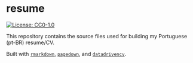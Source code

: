 
<!-- README.md is generated from README.Rmd. Please edit that file -->

# resume

<!-- badges: start -->

[![License:
CC0-1.0](https://img.shields.io/badge/License-CC0_1.0-lightgrey.svg)](http://creativecommons.org/publicdomain/zero/1.0/)
<!-- badges: end -->

This repository contains the source files used for building my
Portuguese (pt-BR) resume/CV.

Built with [`rmarkdown`](https://github.com/rstudio/rmarkdown),
[`pagedown`](https://github.com/rstudio/pagedown), and
[`datadrivencv`](https://github.com/nstrayer/datadrivencv).
